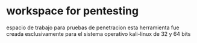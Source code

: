 # workspace for pentesting
espacio de trabajo para pruebas de penetracion
esta herramienta fue creada esclusivamente para 
el sistema operativo kali-linux de 32 y 64 bits

